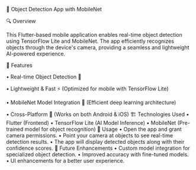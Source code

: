 📱 Object Detection App with MobileNet

🔍 Overview

This Flutter-based mobile application enables real-time object detection using TensorFlow Lite and MobileNet. The app efficiently recognizes objects through the device's camera, providing a seamless and lightweight AI-powered experience.

🚀 Features

• Real-time Object Detection 📸

• Lightweight & Fast ⚡ (Optimized for mobile with TensorFlow Lite)

• MobileNet Model Integration 🧠 (Efficient deep learning architecture)

• Cross-Platform 📱 (Works on both Android & iOS)
🏗️ Technologies Used
• Flutter (Frontend)
• TensorFlow Lite (AI Model Inference)
• MobileNet (Pre-trained model for object recognition)
🎯 Usage
• Open the app and grant camera permissions.
• Point your camera at objects to see real-time detection results.
• The app will display detected objects along with their confidence scores.
📌 Future Enhancements
• Custom model integration for specialized object detection.
• Improved accuracy with fine-tuned models.
• UI enhancements for a better user experience.
